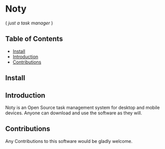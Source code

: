 # Noty
( *just a task manager* )

## Table of Contents

- [Install](#install)
- [Introduction](#introduction)
- [Contributions](#contributions)



## Install


## Introduction 
Noty is an Open Source task management system for desktop and mobile devices. Anyone can download and use the software as they will.


## Contributions
Any Contributions to this software would be gladly welcome. 